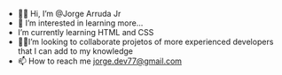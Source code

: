 - 👋🏾 Hi, I’m @Jorge Arruda Jr
- 👀 I’m interested in learning more...
- I’m currently learning  HTML and CSS
- 🤝🏾I’m looking to collaborate projetos of more experienced developers that I can add to my knowledge 
- 📫 How to reach me  jorge.dev77@gmail.com

